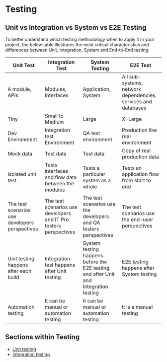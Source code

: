 # Testing

## Unit vs Integration vs System vs E2E Testing

To better understand which testing methodology when to apply it in your project, the below table illustrates the most critical characteristics and differences between Unit, Integration, System and End-to-End testing:

| Unit Test | Integration Test | System Testing | E2E Test |
|-----------|------------|------|----------|
A module, APIs | Modules, Interfaces | Application, System | All sub-systems, network dependencies, services and databases |
Tiny | Small to Medium | Large | X-Large |
Dev Environment | Integration test Environment | QA test environment | Production like real environment |
Mock data | Test data | Test data | Copy of real production data |
Isolated unit test | Tests interfaces and flow data between the modules | Tests a particular system as a whole | Tests an application flow from start to end |
The test scenarios use developers perspectives | The test scenarios use developers and IT Pro testers perspectives | The test scenarios use the developers and QA testers perspectives | The test scenarios use the end-user perspectives |
Unit testing happens after each build | Integration test happens after Unit testing | System testing happens before the E2E testing and after Unit and Integration testing | E2E testing happens after System testing |
Automation testing | It can be manual or automation testing | It can be manual or automation testing | It is a manual testing |

## Sections within Testing

* [Unit testing](unit-testing/readme.md)
* [Integration testing](integration-testing/readme.md)
